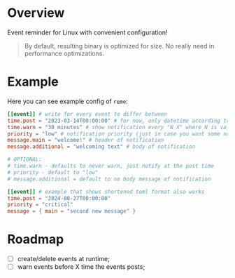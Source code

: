 # Overview
Event reminder for Linux with convenient configuration!

>By default, resulting binary is optimized for size. No really need in performance optimizations.

# Example
Here you can see example config of `reme`:
```toml
[[event]] # write for every event to differ between
time.post = "2023-03-14T00:00:00" # for now, only datetime according to ISO 8601 (no date only) is supported
time.warn = "30 minutes" # show notification every "N X" where N is value and X is seconds/minutes/hours/days/weeks/months/years
priority = "low" # notification priority (just in case you want some notification to be exteremely important)
message.main = "welcome!" # header of notification
message.additional = "welcoming text" # body of notification

# OPTIONAL:
# time.warn - defaults to never warn, just notify at the post time
# priority - default to "low"
# message.additional = default to no body message of notification

[[event]] # example that shows shortened toml format also works
time.post = "2024-08-27T00:00:00"
priority = "critical"
message = { main = "second new message" }
```

# Roadmap
- [ ] create/delete events at runtime;
- [ ] warn events before X time the events posts;

